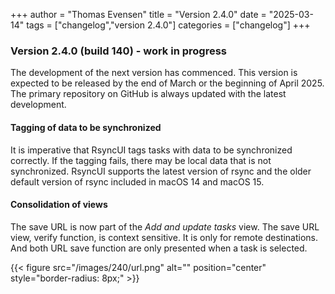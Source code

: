 +++
author = "Thomas Evensen"
title = "Version 2.4.0"
date = "2025-03-14"
tags = ["changelog","version 2.4.0"]
categories = ["changelog"]
+++

### Version 2.4.0 (build 140) - work in progress

The development of the next version has commenced. This version is expected to be released by the end of March or the beginning of April 2025. The primary repository on GitHub is always updated with the latest development.

#### Tagging of data to be synchronized

It is imperative that RsyncUI tags tasks with data to be synchronized correctly. If the tagging fails, there may be local data that is not synchronized. RsyncUI supports the latest version of rsync and the older default version of rsync included in macOS 14 and macOS 15.

#### Consolidation of views

The save URL is now part of the *Add and update tasks* view. The save URL view, verify function, is context sensitive. It is only for remote destinations. And both URL save function are only presented when a task is selected.

{{< figure src="/images/240/url.png" alt="" position="center" style="border-radius: 8px;" >}}

